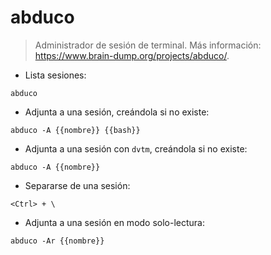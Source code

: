 # abduco

> Administrador de sesión de terminal.
> Más información: <https://www.brain-dump.org/projects/abduco/>.

- Lista sesiones:

`abduco`

- Adjunta a una sesión, creándola si no existe:

`abduco -A {{nombre}} {{bash}}`

- Adjunta a una sesión con `dvtm`, creándola si no existe:

`abduco -A {{nombre}}`

- Separarse de una sesión:

`<Ctrl> + \`

- Adjunta a una sesión en modo solo-lectura:

`abduco -Ar {{nombre}}`
